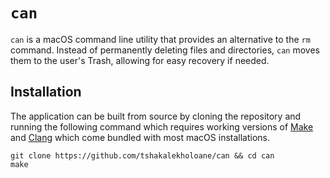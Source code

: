# `can` 

`can` is a macOS command line utility that provides an alternative to the `rm` command. Instead of permanently deleting files and directories, `can` moves them to the user's Trash, allowing for easy recovery if needed.

## Installation

The application can be built from source by cloning the repository and running the following command which requires working versions of [Make](https://www.gnu.org/software/make/) and [Clang](https://clang.llvm.org) which come bundled with most macOS installations.

```shell
git clone https://github.com/tshakalekholoane/can && cd can
make
```
